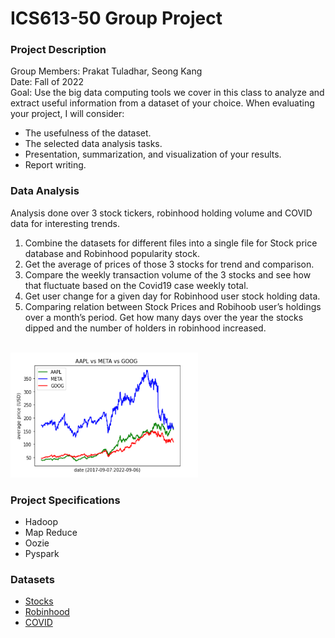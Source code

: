 # ICS613-50 Group Project

### Project Description
Group Members: Prakat Tuladhar, Seong Kang<br/>
Date: Fall of 2022<br/>
Goal: Use the big data computing tools we cover in this class to analyze and
extract useful information from a dataset of your choice. When evaluating your project, I will
consider:
- The usefulness of the dataset.
- The selected data analysis tasks.
- Presentation, summarization, and visualization of your results.
- Report writing.

### Data Analysis
Analysis done over 3 stock tickers, robinhood holding volume and COVID data for interesting trends.
1. Combine the datasets for different files into a single file for Stock price database and Robinhood popularity stock.
2. Get the average of prices of those 3 stocks for trend and comparison.
3. Compare the weekly transaction volume of the 3 stocks and see how that fluctuate based on the Covid19 case weekly total.
4. Get user change for a given day for Robinhood user stock holding data.
5. Comparing relation between Stock Prices and Robihoob user’s holdings over a month’s period. Get how many days over the year the stocks dipped and the number of holders in robinhood increased.
<br/>
<img 
  src="https://github.com/prakattuladhar/big-data-uni-project/blob/main/pyspark/img/Figure-2.1.png" 
  alt="Stock Analysis" 
  width="300" 
  height="200"
/>

### Project Specifications
- Hadoop
- Map Reduce
- Oozie 
- Pyspark

### Datasets
- [Stocks](https://www.kaggle.com/datasets/vainero/google-apple-facebook-stock-price)
- [Robinhood](https://www.kaggle.com/datasets/cprimozi/robinhood-stock-popularity-history)
- [COVID](https://covid.cdc.gov/covid-data-tracker/#trends_weeklycases_select_00)
